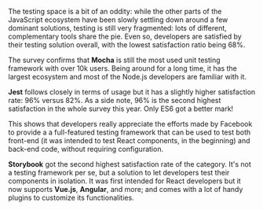 The testing space is a bit of an oddity: while the other parts of the JavaScript ecosystem have been slowly settling down around a few dominant solutions, testing is still very fragmented: lots of different, complementary tools share the pie. Even so, developers are satisfied by their testing solution overall, with the lowest satisfaction ratio being 68%.

The survey confirms that **Mocha** is still the most used unit testing framework with over 10k users. Being around for a long time, it has the largest ecosystem and most of the Node.js developers are familiar with it.

**Jest** follows closely in terms of usage but it has a slightly higher satisfaction rate: 96% versus 82%. As a side note, 96% is the second highest satisfaction in the whole survey this year. Only ES6 got a better mark!

This shows that developers really appreciate the efforts made by Facebook to provide a a full-featured testing framework that can be used to test both front-end (it was intended to test React components, in the beginning) and back-end code, without requiring configuration.

**Storybook** got the second highest satisfaction rate of the category. It's not a testing framework per se, but a solution to let developers test their components in isolation. It was first intended for React developers but it now supports **Vue.js**, **Angular**, and more; and comes with a lot of handy plugins to customize its functionalities.